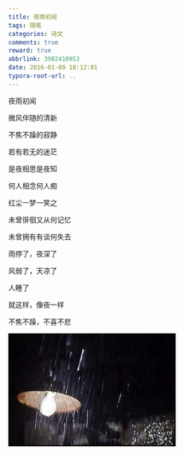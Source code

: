 ```yaml
---
title: 夜雨初闻
tags: 随笔
categories: 诗文
comments: true
reward: true
abbrlink: 3982410953
date: 2016-01-09 18:12:01
typora-root-url: ..
---
```

夜雨初闻

微风伴随的清新


不焦不躁的寂静

若有若无的迷茫
<!-- more -->


是夜相思是夜知

何人相念何人痴


红尘一梦一笑之

未曾徘徊又从何记忆

未曾拥有有谈何失去


雨停了，夜深了

风弱了，天凉了

人睡了

就这样，像夜一样

不焦不躁，不喜不悲


![p1](/assets/img/40351488101521.jpg)